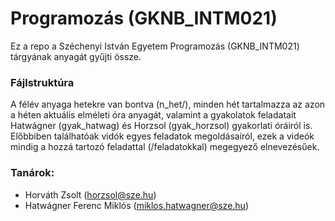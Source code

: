 # Programozás (GKNB_INTM021)
Ez a repo a Széchenyi István Egyetem Programozás (GKNB_INTM021) tárgyának anyagát gyűjti össze.

### Fájlstruktúra
A félév anyaga hetekre van bontva (n_het/), minden hét tartalmazza az azon a héten aktuális elméleti óra anyagát, valamint a gyakolatok feladatait Hatwágner (gyak_hatwag) és Horzsol (gyak_horzsol) gyakorlati óráiról is. Előbbiben találhatóak vidók egyes feladatok megoldásairól, ezek a videók mindig a hozzá tartozó feladattal (/feladatokkal) megegyező elnevezésűek.

### Tanárok:
- Horváth Zsolt (horzsol@sze.hu)
- Hatwágner Ferenc Miklós (miklos.hatwagner@sze.hu)
